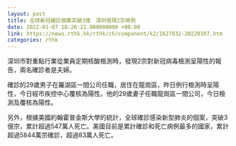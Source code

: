 ```yaml
---
layout: post
title: 全球新冠確診個案突破3億　深圳發現2宗病例
date: 2022-01-07 18:26:21.000000000 +08:00
link: https://news.rthk.hk/rthk/ch/component/k2/1627832-20220107.htm
categories: rthk
---
```


深圳市對重點行業從業員定期核酸檢測時，發現2宗對新冠病毒檢測呈陽性的報告，兩名確診者是夫婦。

確診的29歲男子在羅湖區一間公司任職，居住在龍崗區，昨日例行檢測時呈陽性，今日經市疾控中心覆核為陽性。他的29歲妻子任職龍崗區一間公司，今日檢測及覆核為陽性。

另外，根據美國約翰霍普金斯大學的統計，全球確診感染新型肺炎的個案，突破3億宗，累計超過547萬人死亡。美國目前是累計確診和死亡病例最多的國家，累計超過5844萬宗確診，超過83萬人死亡。

